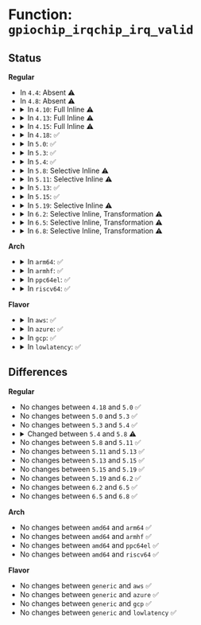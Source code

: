 # Function: <code>gpiochip_irqchip_irq_valid</code>

## Status
<b>Regular</b>
<ul>
<li>
In <code>4.4</code>: Absent ⚠️
</li>
<li>
In <code>4.8</code>: Absent ⚠️
</li>
<li>
<details>
<summary>In <code>4.10</code>: Full Inline ⚠️</summary>

**Collision:** Unique Static

**Inline:** Full

**Transformation:** False

**Instances:**

```
In drivers/gpio/gpiolib.c (ffffffff8149046b)
Location: drivers/gpio/gpiolib.c:1506
Inline: True
Inline callers:
  - drivers/gpio/gpiolib.c:gpiochip_irqchip_add_key
  - drivers/gpio/gpiolib.c:gpiochip_remove
```
</details>
</li>
<li>
<details>
<summary>In <code>4.13</code>: Full Inline ⚠️</summary>

**Collision:** Unique Static

**Inline:** Full

**Transformation:** False

**Instances:**

```
In drivers/gpio/gpiolib.c (ffffffff81499b69)
Location: drivers/gpio/gpiolib.c:1494
Inline: True
Inline callers:
  - drivers/gpio/gpiolib.c:gpiochip_irqchip_add_key
  - drivers/gpio/gpiolib.c:gpiochip_remove
```
</details>
</li>
<li>
<details>
<summary>In <code>4.15</code>: Full Inline ⚠️</summary>

**Collision:** Unique Static

**Inline:** Full

**Transformation:** False

**Instances:**

```
In drivers/gpio/gpiolib.c (ffffffff814d7ca2)
Location: drivers/gpio/gpiolib.c:1525
Inline: True
Inline callers:
  - drivers/gpio/gpiolib.c:gpiochip_to_irq
  - drivers/gpio/gpiolib.c:gpiochip_irq_map
  - drivers/gpio/gpiolib.c:gpiochip_remove
```
</details>
</li>
<li>
<details>
<summary>In <code>4.18</code>: ✅</summary>

```c
bool gpiochip_irqchip_irq_valid(const struct gpio_chip *gpiochip, unsigned int offset);
```

**Collision:** Unique Global

**Inline:** No

**Transformation:** False

**Instances:**

```
In drivers/gpio/gpiolib.c (ffffffff815066a0)
Location: drivers/gpio/gpiolib.c:1629
Inline: False
Direct callers:
  - drivers/gpio/gpiolib.c:gpiochip_to_irq
  - drivers/gpio/gpiolib.c:gpiochip_irq_map
  - drivers/gpio/gpiolib.c:gpiochip_remove
```
**Symbols:**

```
ffffffff815066a0-ffffffff815066e0: gpiochip_irqchip_irq_valid (STB_GLOBAL)
```
</details>
</li>
<li>
<details>
<summary>In <code>5.0</code>: ✅</summary>

```c
bool gpiochip_irqchip_irq_valid(const struct gpio_chip *gpiochip, unsigned int offset);
```

**Collision:** Unique Global

**Inline:** No

**Transformation:** False

**Instances:**

```
In drivers/gpio/gpiolib.c (ffffffff8151aca0)
Location: drivers/gpio/gpiolib.c:1629
Inline: False
Direct callers:
  - drivers/gpio/gpiolib.c:gpiochip_to_irq
  - drivers/gpio/gpiolib.c:gpiochip_irq_map
  - drivers/gpio/gpiolib.c:gpiochip_remove
```
**Symbols:**

```
ffffffff8151aca0-ffffffff8151ace0: gpiochip_irqchip_irq_valid (STB_GLOBAL)
```
</details>
</li>
<li>
<details>
<summary>In <code>5.3</code>: ✅</summary>

```c
bool gpiochip_irqchip_irq_valid(const struct gpio_chip *gpiochip, unsigned int offset);
```

**Collision:** Unique Global

**Inline:** No

**Transformation:** False

**Instances:**

```
In drivers/gpio/gpiolib.c (ffffffff815490a0)
Location: drivers/gpio/gpiolib.c:1648
Inline: False
Direct callers:
  - drivers/gpio/gpiolib.c:gpiochip_irqchip_remove
  - drivers/gpio/gpiolib.c:gpiochip_to_irq
  - drivers/gpio/gpiolib.c:gpiochip_irq_map
```
**Symbols:**

```
ffffffff815490a0-ffffffff815490e0: gpiochip_irqchip_irq_valid (STB_GLOBAL)
```
</details>
</li>
<li>
<details>
<summary>In <code>5.4</code>: ✅</summary>

```c
bool gpiochip_irqchip_irq_valid(const struct gpio_chip *gpiochip, unsigned int offset);
```

**Collision:** Unique Global

**Inline:** No

**Transformation:** False

**Instances:**

```
In drivers/gpio/gpiolib.c (ffffffff8156a120)
Location: drivers/gpio/gpiolib.c:1671
Inline: False
Direct callers:
  - drivers/gpio/gpiolib.c:gpiochip_irqchip_remove
  - drivers/gpio/gpiolib.c:gpiochip_to_irq
  - drivers/gpio/gpiolib.c:gpiochip_irq_map
```
**Symbols:**

```
ffffffff8156a120-ffffffff8156a160: gpiochip_irqchip_irq_valid (STB_GLOBAL)
```
</details>
</li>
<li>
<details>
<summary>In <code>5.8</code>: Selective Inline ⚠️</summary>

```c
bool gpiochip_irqchip_irq_valid(const struct gpio_chip *gc, unsigned int offset);
```

**Collision:** Unique Global

**Inline:** Selective

**Transformation:** False

**Instances:**

```
In drivers/gpio/gpiolib.c (ffffffff8160f02d)
Location: drivers/gpio/gpiolib.c:2000
Inline: True
Inline callers:
  - drivers/gpio/gpiolib.c:gpiochip_irqchip_remove
  - drivers/gpio/gpiolib.c:gpiochip_to_irq
  - drivers/gpio/gpiolib.c:gpiochip_irq_map
```
**Symbols:**

```
ffffffff8160fba0-ffffffff8160fbe0: gpiochip_irqchip_irq_valid (STB_GLOBAL)
```
</details>
</li>
<li>
<details>
<summary>In <code>5.11</code>: Selective Inline ⚠️</summary>

```c
bool gpiochip_irqchip_irq_valid(const struct gpio_chip *gc, unsigned int offset);
```

**Collision:** Unique Global

**Inline:** Selective

**Transformation:** False

**Instances:**

```
In drivers/gpio/gpiolib.c (ffffffff8163595d)
Location: drivers/gpio/gpiolib.c:947
Inline: True
Inline callers:
  - drivers/gpio/gpiolib.c:gpiochip_irqchip_remove
  - drivers/gpio/gpiolib.c:gpiochip_to_irq
  - drivers/gpio/gpiolib.c:gpiochip_irq_map
```
**Symbols:**

```
ffffffff81636280-ffffffff816362c0: gpiochip_irqchip_irq_valid (STB_GLOBAL)
```
</details>
</li>
<li>
<details>
<summary>In <code>5.13</code>: ✅</summary>

```c
bool gpiochip_irqchip_irq_valid(const struct gpio_chip *gc, unsigned int offset);
```

**Collision:** Unique Global

**Inline:** No

**Transformation:** False

**Instances:**

```
In drivers/gpio/gpiolib.c (ffffffff81619270)
Location: drivers/gpio/gpiolib.c:936
Inline: False
Direct callers:
  - drivers/gpio/gpiolib.c:gpiochip_irqchip_remove
  - drivers/gpio/gpiolib.c:gpiochip_to_irq
  - drivers/gpio/gpiolib.c:gpiochip_irq_map
```
**Symbols:**

```
ffffffff81619270-ffffffff816192b0: gpiochip_irqchip_irq_valid (STB_GLOBAL)
```
</details>
</li>
<li>
<details>
<summary>In <code>5.15</code>: ✅</summary>

```c
bool gpiochip_irqchip_irq_valid(const struct gpio_chip *gc, unsigned int offset);
```

**Collision:** Unique Global

**Inline:** No

**Transformation:** False

**Instances:**

```
In drivers/gpio/gpiolib.c (ffffffff81688540)
Location: drivers/gpio/gpiolib.c:958
Inline: False
Direct callers:
  - drivers/gpio/gpiolib.c:gpiochip_irqchip_remove
  - drivers/gpio/gpiolib.c:gpiochip_to_irq
  - drivers/gpio/gpiolib.c:gpiochip_irq_map
```
**Symbols:**

```
ffffffff81688540-ffffffff81688580: gpiochip_irqchip_irq_valid (STB_GLOBAL)
```
</details>
</li>
<li>
<details>
<summary>In <code>5.19</code>: Selective Inline ⚠️</summary>

```c
bool gpiochip_irqchip_irq_valid(const struct gpio_chip *gc, unsigned int offset);
```

**Collision:** Unique Global

**Inline:** Selective

**Transformation:** False

**Instances:**

```
In drivers/gpio/gpiolib.c (ffffffff817a54b0)
Location: drivers/gpio/gpiolib.c:988
Inline: True
Direct callers:
  - drivers/gpio/gpiolib.c:gpiochip_irqchip_remove
  - drivers/gpio/gpiolib.c:gpiochip_to_irq
  - drivers/gpio/gpiolib.c:gpiochip_irq_map
```
**Symbols:**

```
ffffffff817a54b0-ffffffff817a550e: gpiochip_irqchip_irq_valid (STB_GLOBAL)
```
</details>
</li>
<li>
<details>
<summary>In <code>6.2</code>: Selective Inline, Transformation ⚠️</summary>

```c
bool gpiochip_irqchip_irq_valid(const struct gpio_chip *gc, unsigned int offset);
```

**Collision:** Unique Global

**Inline:** Selective

**Transformation:** True

**Instances:**

```
In drivers/gpio/gpiolib.c (ffffffff818bd170)
Location: drivers/gpio/gpiolib.c:1061
Inline: True
Inline callers:
  - drivers/gpio/gpiolib.c:gpiochip_irqchip_remove
  - drivers/gpio/gpiolib.c:gpiochip_to_irq
Direct callers:
  - drivers/gpio/gpiolib.c:gpiochip_irqchip_remove
  - drivers/gpio/gpiolib.c:gpiochip_to_irq
  - drivers/gpio/gpiolib.c:gpiochip_irq_map
```
**Symbols:**

```
ffffffff818bc640-ffffffff818bc670: gpiochip_irqchip_irq_valid.part.0.isra.0 (STB_LOCAL)
ffffffff818be480-ffffffff818be4de: gpiochip_irqchip_irq_valid (STB_GLOBAL)
```
</details>
</li>
<li>
<details>
<summary>In <code>6.5</code>: Selective Inline, Transformation ⚠️</summary>

```c
bool gpiochip_irqchip_irq_valid(const struct gpio_chip *gc, unsigned int offset);
```

**Collision:** Unique Global

**Inline:** Selective

**Transformation:** True

**Instances:**

```
In drivers/gpio/gpiolib.c (ffffffff8190043e)
Location: drivers/gpio/gpiolib.c:1091
Inline: True
Inline callers:
  - drivers/gpio/gpiolib.c:gpiochip_irqchip_remove
Direct callers:
  - drivers/gpio/gpiolib.c:gpiochip_irqchip_remove
  - drivers/gpio/gpiolib.c:gpiochip_to_irq
  - drivers/gpio/gpiolib.c:gpiochip_irq_map
```
**Symbols:**

```
ffffffff818fefb0-ffffffff818fefe0: gpiochip_irqchip_irq_valid.part.0.isra.0 (STB_LOCAL)
ffffffff81901500-ffffffff8190155e: gpiochip_irqchip_irq_valid (STB_GLOBAL)
```
</details>
</li>
<li>
<details>
<summary>In <code>6.8</code>: Selective Inline, Transformation ⚠️</summary>

```c
bool gpiochip_irqchip_irq_valid(const struct gpio_chip *gc, unsigned int offset);
```

**Collision:** Unique Global

**Inline:** Selective

**Transformation:** True

**Instances:**

```
In drivers/gpio/gpiolib.c (ffffffff81947cee)
Location: drivers/gpio/gpiolib.c:1257
Inline: True
Inline callers:
  - drivers/gpio/gpiolib.c:gpiochip_irqchip_remove
Direct callers:
  - drivers/gpio/gpiolib.c:gpiochip_irqchip_remove
  - drivers/gpio/gpiolib.c:gpiochip_to_irq
  - drivers/gpio/gpiolib.c:gpiochip_irq_map
```
**Symbols:**

```
ffffffff819468b0-ffffffff819468e0: gpiochip_irqchip_irq_valid.part.0.isra.0 (STB_LOCAL)
ffffffff81948e00-ffffffff81948e5e: gpiochip_irqchip_irq_valid (STB_GLOBAL)
```
</details>
</li>
</ul>
<b>Arch</b>
<ul>
<li>
<details>
<summary>In <code>arm64</code>: ✅</summary>

```c
bool gpiochip_irqchip_irq_valid(const struct gpio_chip *gpiochip, unsigned int offset);
```

**Collision:** Unique Global

**Inline:** No

**Transformation:** False

**Instances:**

```
In drivers/gpio/gpiolib.c (ffff8000106bdb10)
Location: drivers/gpio/gpiolib.c:1671
Inline: False
Direct callers:
  - drivers/gpio/gpiolib.c:gpiochip_irqchip_remove
  - drivers/gpio/gpiolib.c:gpiochip_to_irq
  - drivers/gpio/gpiolib.c:gpiochip_irq_map
```
**Symbols:**

```
ffff8000106bdb10-ffff8000106bdb98: gpiochip_irqchip_irq_valid (STB_GLOBAL)
```
</details>
</li>
<li>
<details>
<summary>In <code>armhf</code>: ✅</summary>

```c
bool gpiochip_irqchip_irq_valid(const struct gpio_chip *gpiochip, unsigned int offset);
```

**Collision:** Unique Global

**Inline:** No

**Transformation:** False

**Instances:**

```
In drivers/gpio/gpiolib.c (c085d4b4)
Location: drivers/gpio/gpiolib.c:1671
Inline: False
Direct callers:
  - drivers/gpio/gpiolib.c:gpiochip_irqchip_remove
  - drivers/gpio/gpiolib.c:gpiochip_to_irq
  - drivers/gpio/gpiolib.c:gpiochip_irq_map
```
**Symbols:**

```
c085d4b4-c085d538: gpiochip_irqchip_irq_valid (STB_GLOBAL)
```
</details>
</li>
<li>
<details>
<summary>In <code>ppc64el</code>: ✅</summary>

```c
bool gpiochip_irqchip_irq_valid(const struct gpio_chip *gpiochip, unsigned int offset);
```

**Collision:** Unique Global

**Inline:** No

**Transformation:** False

**Instances:**

```
In drivers/gpio/gpiolib.c (c000000000839a40)
Location: drivers/gpio/gpiolib.c:1671
Inline: False
Direct callers:
  - drivers/gpio/gpiolib.c:gpiochip_irqchip_remove
  - drivers/gpio/gpiolib.c:gpiochip_to_irq
  - drivers/gpio/gpiolib.c:gpiochip_irq_map
```
**Symbols:**

```
c000000000839a40-c000000000839ab8: gpiochip_irqchip_irq_valid (STB_GLOBAL)
```
</details>
</li>
<li>
<details>
<summary>In <code>riscv64</code>: ✅</summary>

```c
bool gpiochip_irqchip_irq_valid(const struct gpio_chip *gpiochip, unsigned int offset);
```

**Collision:** Unique Global

**Inline:** No

**Transformation:** False

**Instances:**

```
In drivers/gpio/gpiolib.c (ffffffe0004a45ca)
Location: drivers/gpio/gpiolib.c:1671
Inline: False
Direct callers:
  - drivers/gpio/gpiolib.c:gpiochip_irqchip_remove
  - drivers/gpio/gpiolib.c:gpiochip_to_irq
  - drivers/gpio/gpiolib.c:gpiochip_irq_map
```
**Symbols:**

```
ffffffe0004a45ca-ffffffe0004a463c: gpiochip_irqchip_irq_valid (STB_GLOBAL)
```
</details>
</li>
</ul>
<b>Flavor</b>
<ul>
<li>
<details>
<summary>In <code>aws</code>: ✅</summary>

```c
bool gpiochip_irqchip_irq_valid(const struct gpio_chip *gpiochip, unsigned int offset);
```

**Collision:** Unique Global

**Inline:** No

**Transformation:** False

**Instances:**

```
In drivers/gpio/gpiolib.c (ffffffff8155f8e0)
Location: drivers/gpio/gpiolib.c:1671
Inline: False
Direct callers:
  - drivers/gpio/gpiolib.c:gpiochip_irqchip_remove
  - drivers/gpio/gpiolib.c:gpiochip_to_irq
  - drivers/gpio/gpiolib.c:gpiochip_irq_map
```
**Symbols:**

```
ffffffff8155f8e0-ffffffff8155f920: gpiochip_irqchip_irq_valid (STB_GLOBAL)
```
</details>
</li>
<li>
<details>
<summary>In <code>azure</code>: ✅</summary>

```c
bool gpiochip_irqchip_irq_valid(const struct gpio_chip *gpiochip, unsigned int offset);
```

**Collision:** Unique Global

**Inline:** No

**Transformation:** False

**Instances:**

```
In drivers/gpio/gpiolib.c (ffffffff81550730)
Location: drivers/gpio/gpiolib.c:1671
Inline: False
Direct callers:
  - drivers/gpio/gpiolib.c:gpiochip_irqchip_remove
  - drivers/gpio/gpiolib.c:gpiochip_to_irq
  - drivers/gpio/gpiolib.c:gpiochip_irq_map
```
**Symbols:**

```
ffffffff81550730-ffffffff81550770: gpiochip_irqchip_irq_valid (STB_GLOBAL)
```
</details>
</li>
<li>
<details>
<summary>In <code>gcp</code>: ✅</summary>

```c
bool gpiochip_irqchip_irq_valid(const struct gpio_chip *gpiochip, unsigned int offset);
```

**Collision:** Unique Global

**Inline:** No

**Transformation:** False

**Instances:**

```
In drivers/gpio/gpiolib.c (ffffffff8155e450)
Location: drivers/gpio/gpiolib.c:1671
Inline: False
Direct callers:
  - drivers/gpio/gpiolib.c:gpiochip_irqchip_remove
  - drivers/gpio/gpiolib.c:gpiochip_to_irq
  - drivers/gpio/gpiolib.c:gpiochip_irq_map
```
**Symbols:**

```
ffffffff8155e450-ffffffff8155e490: gpiochip_irqchip_irq_valid (STB_GLOBAL)
```
</details>
</li>
<li>
<details>
<summary>In <code>lowlatency</code>: ✅</summary>

```c
bool gpiochip_irqchip_irq_valid(const struct gpio_chip *gpiochip, unsigned int offset);
```

**Collision:** Unique Global

**Inline:** No

**Transformation:** False

**Instances:**

```
In drivers/gpio/gpiolib.c (ffffffff815782e0)
Location: drivers/gpio/gpiolib.c:1671
Inline: False
Direct callers:
  - drivers/gpio/gpiolib.c:gpiochip_irqchip_remove
  - drivers/gpio/gpiolib.c:gpiochip_to_irq
  - drivers/gpio/gpiolib.c:gpiochip_irq_map
```
**Symbols:**

```
ffffffff815782e0-ffffffff81578320: gpiochip_irqchip_irq_valid (STB_GLOBAL)
```
</details>
</li>
</ul>

## Differences
<b>Regular</b>
<ul>
<li>
No changes between <code>4.18</code> and <code>5.0</code> ✅
</li>
<li>
No changes between <code>5.0</code> and <code>5.3</code> ✅
</li>
<li>
No changes between <code>5.3</code> and <code>5.4</code> ✅
</li>
<li>
<details>
<summary>Changed between <code>5.4</code> and <code>5.8</code> ⚠️</summary>
<ul>
<li>
<b>Param added. </b>
<code>const struct gpio_chip *gc</code>
</li>
<li>
<b>Param removed. </b>
<code>const struct gpio_chip *gpiochip</code>
</li>
</ul>
</details>
</li>
<li>
No changes between <code>5.8</code> and <code>5.11</code> ✅
</li>
<li>
No changes between <code>5.11</code> and <code>5.13</code> ✅
</li>
<li>
No changes between <code>5.13</code> and <code>5.15</code> ✅
</li>
<li>
No changes between <code>5.15</code> and <code>5.19</code> ✅
</li>
<li>
No changes between <code>5.19</code> and <code>6.2</code> ✅
</li>
<li>
No changes between <code>6.2</code> and <code>6.5</code> ✅
</li>
<li>
No changes between <code>6.5</code> and <code>6.8</code> ✅
</li>
</ul>
<b>Arch</b>
<ul>
<li>
No changes between <code>amd64</code> and <code>arm64</code> ✅
</li>
<li>
No changes between <code>amd64</code> and <code>armhf</code> ✅
</li>
<li>
No changes between <code>amd64</code> and <code>ppc64el</code> ✅
</li>
<li>
No changes between <code>amd64</code> and <code>riscv64</code> ✅
</li>
</ul>
<b>Flavor</b>
<ul>
<li>
No changes between <code>generic</code> and <code>aws</code> ✅
</li>
<li>
No changes between <code>generic</code> and <code>azure</code> ✅
</li>
<li>
No changes between <code>generic</code> and <code>gcp</code> ✅
</li>
<li>
No changes between <code>generic</code> and <code>lowlatency</code> ✅
</li>
</ul>
